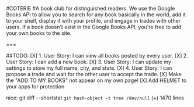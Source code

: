 #COTERIE
#A book club for distinguished readers. We use the Google Books API to allow you to search for any book basically in the world, add it to your shelf, display it with your profile, and engage in trades with other users. If a book doesn't exist in the Google Books API, you're free to add your own books to the site.

===

##TODO:
[X] 1.	User Story: I can view all books posted by every user.
[X] 2.	User Story: I can add a new book.
[X] 3.	User Story: I can update my settings to store my full name, city, and state.
[X]	4. User Story: I can propose a trade and wait for the other user to accept the trade.
[X] Make the "ADD TO MY BOOKS" not appear on my own page!
[X] Add HELMET to your apps for protection

nice:
git diff --shortstat `git hash-object -t tree /dev/null`
(+) 1470 lines
